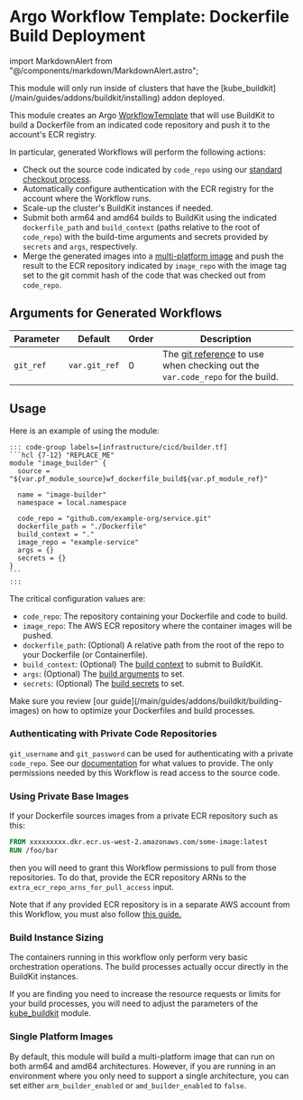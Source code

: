 # Argo Workflow Template: Dockerfile Build Deployment

import MarkdownAlert from "@/components/markdown/MarkdownAlert.astro";

<MarkdownAlert severity="warning">
    This module will only run inside of clusters that have the [kube_buildkit](/main/guides/addons/buildkit/installing) addon deployed.
</MarkdownAlert>

This module creates an Argo [WorkflowTemplate](https://argo-workflows.readthedocs.io/en/latest/workflow-templates/)
that will use BuildKit to build a Dockerfile from an indicated code repository and push it to
the account's ECR registry.

In particular, generated Workflows will perform the following actions:

- Check out the source code indicated by `code_repo` using our [standard checkout process](/main/guides/cicd/checking-out-code).
- Automatically configure authentication with the ECR registry for the account where the Workflow runs.
- Scale-up the cluster's BuildKit instances if needed.
- Submit both arm64 and amd64 builds to BuildKit using the indicated `dockerfile_path` and `build_context` (paths
  relative to the root of `code_repo`) with the build-time arguments and secrets provided by `secrets` and
  `args`, respectively.
- Merge the generated images into a [multi-platform image](https://docs.docker.com/build/building/multi-platform/) and push
  the result to the ECR repository indicated by `image_repo` with the image tag set to the git commit hash of the code
  that was checked out from `code_repo`.

## Arguments for Generated Workflows

| Parameter      | Default            | Order | Description                                                                                                                                  |
|----------------|--------------------|-------|----------------------------------------------------------------------------------------------------------------------------------------------|
| `git_ref`      | `var.git_ref`      | 0     | The [git reference](https://git-scm.com/book/en/v2/Git-Internals-Git-References) to use when checking out the `var.code_repo` for the build. |

## Usage

Here is an example of using the module:

    ::: code-group labels=[infrastructure/cicd/builder.tf]
    ```hcl {7-12} "REPLACE_ME"
    module "image_builder" {
      source = "${var.pf_module_source}wf_dockerfile_build${var.pf_module_ref}"

      name = "image-builder"
      namespace = local.namespace

      code_repo = "github.com/example-org/service.git"
      dockerfile_path = "./Dockerfile"
      build_context = "."
      image_repo = "example-service"
      args = {}
      secrets = {}
    }
    ```
    :::  

The critical configuration values are:

- `code_repo`: The repository containing your Dockerfile and code to build.
- `image_repo`: The AWS ECR repository where the container images will be pushed.
- `dockerfile_path`: (Optional) A relative path from the root of the repo to your Dockerfile (or Containerfile).
- `build_context`: (Optional) The [build context](https://docs.docker.com/build/building/context/) to submit to BuildKit.
- `args`: (Optional) The [build arguments](https://docs.docker.com/build/guide/build-args/) to set.
- `secrets`: (Optional) The [build secrets](https://docs.docker.com/build/building/secrets/) to set.

<MarkdownAlert severity="info">
    Make sure you review [our guide](/main/guides/addons/buildkit/building-images) on how to optimize your Dockerfiles and build processes.
</MarkdownAlert>

### Authenticating with Private Code Repositories

`git_username` and `git_password` can be used for authenticating with a private `code_repo`. See our [documentation](/main/guides/cicd/checking-out-code)
for what values to provide. The only permissions needed by this Workflow is read access to the source code.

### Using Private Base Images

If your Dockerfile sources images from a private ECR repository such as this:

```Dockerfile
FROM xxxxxxxxx.dkr.ecr.us-west-2.amazonaws.com/some-image:latest
RUN /foo/bar
```

then you will need to grant this Workflow permissions to pull from those repositories. To do that,
provide the ECR repository ARNs to the `extra_ecr_repo_arns_for_pull_access` input.

Note that if any provided ECR repository is in a separate AWS account from this Workflow, you 
must also follow [this guide.](https://repost.aws/knowledge-center/secondary-account-access-ecr)

### Build Instance Sizing

The containers running in this workflow only perform very basic orchestration operations. The build processes
actually occur directly in the BuildKit instances.

If you are finding you need to increase the resource requests or limits for your build processes, you
will need to adjust the parameters of the [kube_buildkit](/main/reference/infrastructure-modules/direct/kubernetes/kube_buildkit) module.

### Single Platform Images

By default, this module will build a multi-platform image that can run on both arm64 and amd64 architectures. However, if
you are running in an environment where you only need to support a single architecture, you can set either `arm_builder_enabled`
or `amd_builder_enabled` to `false`.
